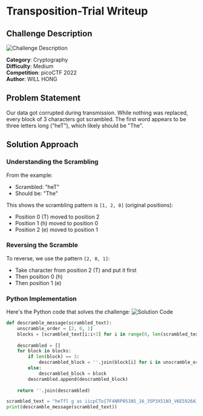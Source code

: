 # Transposition-Trial Writeup

## Challenge Description
![Challenge Description](the_question.png)

**Category**: Cryptography  
**Difficulty**: Medium  
**Competition**: picoCTF 2022  
**Author**: WILL HONG  

## Problem Statement
Our data got corrupted during transmission. While nothing was replaced, every block of 3 characters got scrambled. The first word appears to be three letters long ("heT"), which likely should be "The".

## Solution Approach

### Understanding the Scrambling
From the example:
- Scrambled: "heT"
- Should be: "The"

This shows the scrambling pattern is `[1, 2, 0]` (original positions):
- Position 0 (T) moved to position 2
- Position 1 (h) moved to position 0
- Position 2 (e) moved to position 1

### Reversing the Scramble
To reverse, we use the pattern `[2, 0, 1]`:
- Take character from position 2 (T) and put it first
- Then position 0 (h)
- Then position 1 (e)

### Python Implementation
Here's the Python code that solves the challenge:
![Solution Code](the_python_code_with_the_correct_flag.png)

```python
def descramble_message(scrambled_text):
    unscramble_order = [2, 0, 1]
    blocks = [scrambled_text[i:i+3] for i in range(0, len(scrambled_text), 3)]
    
    descrambled = []
    for block in blocks:
        if len(block) == 3:
            descrambled_block = ''.join(block[i] for i in unscramble_order)
        else:
            descrambled_block = block
        descrambled.append(descrambled_block)
    
    return ''.join(descrambled)

scrambled_text = "heTfl g as iicpCTo{7F4NRP051N5_16_35P3X51N3_V6E5926A}4"
print(descramble_message(scrambled_text))
